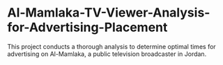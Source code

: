 # Al-Mamlaka-TV-Viewer-Analysis-for-Advertising-Placement
This project conducts a thorough analysis to determine optimal times for advertising on Al-Mamlaka, a public television broadcaster in Jordan.
